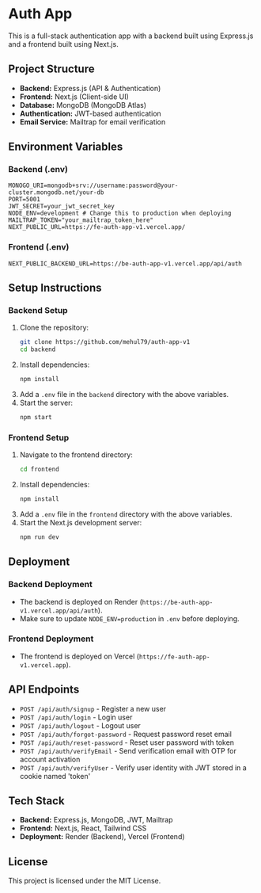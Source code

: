 # Auth App

This is a full-stack authentication app with a backend built using Express.js and a frontend built using Next.js.

## Project Structure

- **Backend:** Express.js (API & Authentication)
- **Frontend:** Next.js (Client-side UI)
- **Database:** MongoDB (MongoDB Atlas)
- **Authentication:** JWT-based authentication
- **Email Service:** Mailtrap for email verification

## Environment Variables

### Backend (.env)
```env
MONOGO_URI=mongodb+srv://username:password@your-cluster.mongodb.net/your-db
PORT=5001
JWT_SECRET=your_jwt_secret_key
NODE_ENV=development # Change this to production when deploying
MAILTRAP_TOKEN="your_mailtrap_token_here"
NEXT_PUBLIC_URL=https://fe-auth-app-v1.vercel.app/
```

### Frontend (.env)
```env
NEXT_PUBLIC_BACKEND_URL=https://be-auth-app-v1.vercel.app/api/auth
```

## Setup Instructions

### Backend Setup
1. Clone the repository:
   ```sh
   git clone https://github.com/mehul79/auth-app-v1
   cd backend
   ```
2. Install dependencies:
   ```sh
   npm install
   ```
3. Add a `.env` file in the `backend` directory with the above variables.
4. Start the server:
   ```sh
   npm start
   ```

### Frontend Setup
1. Navigate to the frontend directory:
   ```sh
   cd frontend
   ```
2. Install dependencies:
   ```sh
   npm install
   ```
3. Add a `.env` file in the `frontend` directory with the above variables.
4. Start the Next.js development server:
   ```sh
   npm run dev
   ```

## Deployment

### Backend Deployment
- The backend is deployed on Render (`https://be-auth-app-v1.vercel.app/api/auth`).
- Make sure to update `NODE_ENV=production` in `.env` before deploying.

### Frontend Deployment
- The frontend is deployed on Vercel (`https://fe-auth-app-v1.vercel.app`).

## API Endpoints
- `POST /api/auth/signup` - Register a new user
- `POST /api/auth/login` - Login user
- `POST /api/auth/logout` - Logout user
- `POST /api/auth/forgot-password` - Request password reset email
- `POST /api/auth/reset-password` - Reset user password with token
- `POST /api/auth/verifyEmail` - Send verification email with OTP for account activation
- `POST /api/auth/verifyUser` - Verify user identity with JWT stored in a cookie named 'token'

## Tech Stack
- **Backend:** Express.js, MongoDB, JWT, Mailtrap
- **Frontend:** Next.js, React, Tailwind CSS
- **Deployment:** Render (Backend), Vercel (Frontend)

## License
This project is licensed under the MIT License.